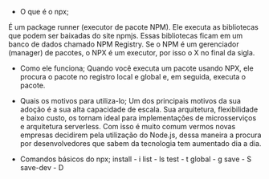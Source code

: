 - O que é o npx;

É um package runner (executor de pacote NPM). Ele executa as bibliotecas que podem ser baixadas do site npmjs. Essas bibliotecas ficam em um banco de dados chamado NPM Registry. Se o NPM é um gerenciador (manager) de pacotes, o NPX é um executor, por isso o X no final da sigla.

- Como ele funciona;
Quando você executa um pacote usando NPX, ele procura o pacote no registro local e global e, em seguida, executa o pacote.

- Quais os motivos para utiliza-lo;
Um dos principais motivos da sua adoção é a sua alta capacidade de escala. Sua arquitetura, flexibilidade e baixo custo, os tornam ideal para implementações de microsserviços e arquitetura serverless. Com isso é muito comum vermos novas empresas decidirem pela utilização do Node.js, dessa maneira a procura por desenvolvedores que sabem da tecnologia tem aumentado dia a dia.


- Comandos básicos do npx;
install	- i
list -	ls
test -	t
global	- g
save - S
save-dev - D
